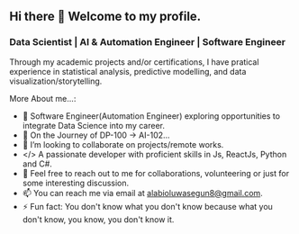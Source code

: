 ## Hi there 👋 Welcome to my profile.

### Data Scientist | AI & Automation Engineer | Software Engineer 

Through my academic projects and/or certifications, I have pratical experience in statistical analysis, predictive modelling, and data visualization/storytelling.

<!-- **Mckings1/Mckings1** is a ✨ _special_ ✨ repository because its `README.md` (this file) appears on your GitHub profile. -->

More About me...:
- 🔭 Software Engineer(Automation Engineer) exploring opportunities to integrate Data Science into my career.
- 🌱 On the Journey of DP-100 → AI-102...
- 👯 I’m looking to collaborate on projects/remote works.
- </> A passionate developer with proficient skills in Js, ReactJs, Python and C#.
- 💬 Feel free to reach out to me for collaborations, volunteering or just for some interesting discussion.
- 📫 You can reach me via email at alabioluwasegun8@gmail.com.
- ⚡ Fun fact: You don't know what you don't know because what you don't know, you know, you don't know it.
